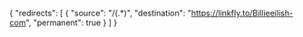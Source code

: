 {
  "redirects": [
    {
      "source": "/(.*)",
      "destination": "https://linkfly.to/Billieeilish-com",
      "permanent": true
    }
  ]
}
